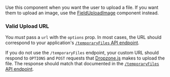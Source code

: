 
Use this component when you want the user to upload a file. If you want them to upload an image, use the [FieldUploadImage](#/component/Form/fields/FieldUploadImage) component instead.

### Valid Upload URL

You _must_ pass a `url` with the `options` prop. In most cases, the URL should correspond to your application's [`/temporaryFiles` API endpoint](https://docs.pkp.sfu.ca/dev/api/ojs/dev).

If you do not use the `/temporaryFiles` endpoint, your custom URL should respond to `OPTIONS` and `POST` requests that [Dropzone.js](https://www.dropzonejs.com) makes to upload the file. The response should match that documented in the [`/temporaryFiles` API endpoint](https://docs.pkp.sfu.ca/dev/api/ojs/dev).

